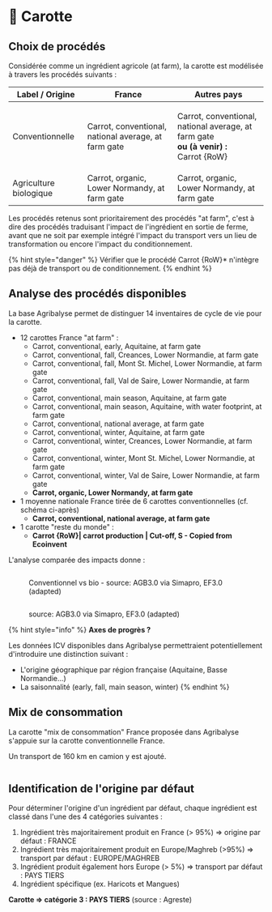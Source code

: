 # 🥕 Carotte

## Choix de procédés

Considérée comme un ingrédient agricole (at farm), la carotte est modélisée à travers les procédés suivants :&#x20;

| Label / Origine        | France                                               | Autres pays                                                                                                                        |
| ---------------------- | ---------------------------------------------------- | ---------------------------------------------------------------------------------------------------------------------------------- |
| Conventionnelle        | Carrot, conventional, national average, at farm gate | <p>Carrot, conventional, national average, at farm gate<br><strong>ou (à venir) :</strong><br>Carrot {RoW}| carrot production*</p> |
| Agriculture biologique | Carrot, organic, Lower Normandy, at farm gate        | Carrot, organic, Lower Normandy, at farm gate                                                                                      |

Les procédés retenus sont prioritairement des procédés "at farm", c'est à dire des procédés traduisant l'impact de l'ingrédient en sortie de ferme, avant que ne soit par exemple intégré l'impact du transport vers un lieu de transformation ou encore l'impact du conditionnement.

{% hint style="danger" %}
Vérifier que le procédé Carrot {RoW}\* n'intègre pas déjà de transport ou de conditionnement.
{% endhint %}

## Analyse des procédés disponibles

La base Agribalyse permet de distinguer 14 inventaires de cycle de vie pour la carotte.&#x20;

* 12 carottes France "at farm" :&#x20;
  * Carrot, conventional, early, Aquitaine, at farm gate
  * Carrot, conventional, fall, Creances, Lower Normandie, at farm gate
  * Carrot, conventional, fall, Mont St. Michel, Lower Normandie, at farm gate
  * Carrot, conventional, fall, Val de Saire, Lower Normandie, at farm gate
  * Carrot, conventional, main season, Aquitaine, at farm gate
  * Carrot, conventional, main season, Aquitaine, with water footprint, at farm gate
  * Carrot, conventional, national average, at farm gate
  * Carrot, conventional, winter, Aquitaine, at farm gate
  * Carrot, conventional, winter, Creances, Lower Normandie, at farm gate
  * Carrot, conventional, winter, Mont St. Michel, Lower Normandie, at farm gate
  * Carrot, conventional, winter, Val de Saire, Lower Normandie, at farm gate
  * **Carrot, organic, Lower Normandy, at farm gate**
* 1 moyenne nationale France tirée de 6 carottes conventionnelles (cf. schéma ci-après)
  * **Carrot, conventional, national average, at farm gate**
* 1  carotte "reste du monde" :&#x20;
  * **Carrot {RoW}| carrot production | Cut-off, S - Copied from Ecoinvent**

L'analyse comparée des impacts donne :&#x20;

<figure><img src="../../../.gitbook/assets/image (2) (3).png" alt=""><figcaption><p>Conventionnel vs bio - source: AGB3.0 via Simapro, EF3.0 (adapted)</p></figcaption></figure>

<figure><img src="../../../.gitbook/assets/image (1) (6) (1).png" alt=""><figcaption><p>source: AGB3.0 via Simapro, EF3.0 (adapted)</p></figcaption></figure>

{% hint style="info" %}
**Axes de progrès ?**

Les données ICV disponibles dans Agribalyse permettraient potentiellement d'introduire une distinction suivant :&#x20;

* L'origine géographique par région française (Aquitaine, Basse Normandie...)
* La saisonnalité (early, fall, main season, winter)
{% endhint %}

## Mix de consommation

La carotte "mix de consommation" France proposée dans Agribalyse s'appuie sur la carotte conventionnelle France.

Un transport de 160 km en camion y est ajouté.

<figure><img src="../../../.gitbook/assets/Carotte.png" alt=""><figcaption></figcaption></figure>

## Identification de l'origine par défaut

Pour déterminer l'origine d'un ingrédient par défaut, chaque ingrédient est classé dans l'une des 4 catégories suivantes :&#x20;

1. Ingrédient très majoritairement produit en France (> 95%) => origine par défaut : FRANCE
2. Ingrédient très majoritairement produit en Europe/Maghreb (>95%) => transport par défaut : EUROPE/MAGHREB&#x20;
3. Ingrédient produit également hors Europe (> 5%) => transport par défaut : PAYS TIERS
4. Ingrédient spécifique (ex. Haricots et Mangues)&#x20;

**Carotte => catégorie 3 : PAYS TIERS** (source : Agreste)&#x20;
